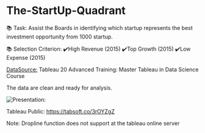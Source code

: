 # The-StartUp-Quadrant


📚 Task: Assist the Boards in identifying which startup represents the best investment opportunity from 1000 startup.

📚 Selection Criterion:
✔️High Revenue (2015)
✔️Top Growth (2015)
✔️Low Expense (2015)

[DataSource:](https://github.com/HockChong/The-StartUp-Quadrant/blob/main/P11-1000-Startups.xlsx) Tableau 20 Advanced Training: Master Tableau in Data Science Course

The data are clean and ready for analysis. 

![Presentation:](https://github.com/HockChong/The-StartUp-Quadrant/blob/main/Capture.PNG)

Tableau Public: https://tabsoft.co/3rOYZgZ

Note: Dropline function does not support at the tableau online server
